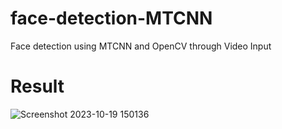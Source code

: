 # face-detection-MTCNN
Face detection using MTCNN and OpenCV through Video Input

# Result
![Screenshot 2023-10-19 150136](https://github.com/devy52/face-detection-MTCNN/assets/108571763/51916683-4072-4c53-9d67-3a1a1c1b9c4e)
